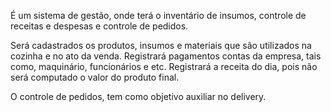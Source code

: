 
É um sistema de gestão, onde terá o inventário de insumos, controle de receitas e despesas e controle de pedidos.

Será cadastrados os produtos, insumos e materiais que são utilizados na cozinha e no ato da venda. Registrará 
pagamentos contas da empresa, tais como, maquinário, funcionários e etc. Registrará a receita do dia, pois não será computado
o valor do produto final. 

O controle de pedidos, tem como objetivo auxiliar no delivery.